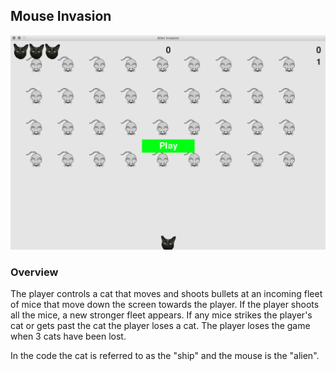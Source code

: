 ## Mouse Invasion

![Mouse Invasion Preview](images/game_preview.bmp "Mouse Invasion Preview")

### Overview
The player controls a cat that moves and shoots bullets at an incoming fleet of mice that move down the screen towards the player. If the player shoots all the mice, a new stronger fleet appears. If any mice strikes the player's cat or gets past the cat the player loses a cat. The player loses the game when 3 cats have been lost.

In the code the cat is referred to as the "ship" and the mouse is the "alien".
